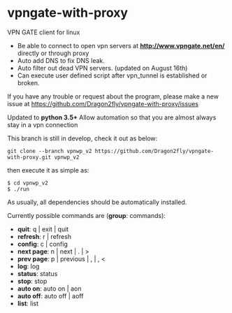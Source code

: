 # vpngate-with-proxy
VPN GATE client for linux
* Be able to connect to open vpn servers at **http://www.vpngate.net/en/** directly or through proxy
* Auto add DNS to fix DNS leak.
* Auto filter out dead VPN servers. (updated on August 16th)
* Can execute user defined script after vpn_tunnel is established or broken.

If you have any trouble or request about the program, 
please make a new issue at https://github.com/Dragon2fly/vpngate-with-proxy/issues


Updated to __python 3.5+__
Allow automation so that you are almost always stay in a vpn connection

This branch is still in develop, check it out as below:

    git clone --branch vpnwp_v2 https://github.com/Dragon2fly/vpngate-with-proxy.git vpnwp_v2

then execute it as simple as:

    $ cd vpnwp_v2
    $ ./run

As usually, all dependencies should be automatically installed.

Currently possible commands are (__group__: commands):
 * __quit__: q | exit | quit
 * __refresh__: r | refresh
 * __config__: c | config
 * __next page__: n | next | . | >
 * __prev page__: p | previous | , | , <
 * __log__: log
 * __status__: status
 * __stop__: stop
 * __auto on__: auto on | aon
 * __auto off__: auto off | aoff
 * __list__: list